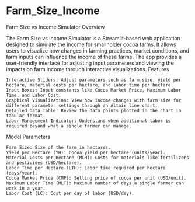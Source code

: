 # Farm_Size_Income

Farm Size vs Income Simulator
Overview

The Farm Size vs Income Simulator is a Streamlit-based web application designed to simulate the income for smallholder cocoa farms. It allows users to visualize how changes in farming practices, market conditions, and farm inputs can influence the income of these farms. The app provides a user-friendly interface for adjusting input parameters and viewing the impacts on farm income through interactive visualizations.
Features

    Interactive Sliders: Adjust parameters such as farm size, yield per hectare, material costs per hectare, and labor time per hectare.
    Input Boxes: Input constants like Cocoa Market Price, Maximum Labor Time, and Labor Cost.
    Graphical Visualization: View how income changes with farm size for different parameter settings through an Altair line chart.
    Detailed Data Table: Review the data points plotted in the chart in tabular format.
    Labor Management Indicator: Understand when additional labor is required beyond what a single farmer can manage.

Model Parameters

    Farm Size: Size of the farm in hectares.
    Yield per Hectare (YH): Cocoa yield per hectare (units/year).
    Material Costs per Hectare (MCH): Costs for materials like fertilizers and pesticides (USD/hectare).
    Labor Time per Hectare (LTH): Labor time required per hectare (days/year).
    Cocoa Market Price (CMP): Selling price of cocoa per unit (USD/unit).
    Maximum Labor Time (MLT): Maximum number of days a single farmer can work in a year.
    Labor Cost (LC): Cost per day of labor (USD/day).

